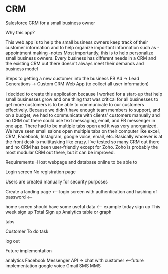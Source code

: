 # CRM




Salesforce CRM for a small business owner

Why this app?

This web app is to help the small business owners keep track of their customer information and to help organize important information such as 
-appointment making
-notes
Most importantly, this is to help personalize small business owners. Every business has different needs in a CRM and the existing CRM out there doesn't always meet their demands and business model


Steps to getting a new customer into the business
FB Ad -> Lead Generations -> Custom CRM Web App (to collect all user information)



I decided to create this application because I worked for a start-up that help small businesses grow and one thing that was critical for all businesses to get more customers is to be able to communicate to our customers effectively. Because we didn't have enough team members to support, and on a budget, we had to communicate with clients' customers manually and no CRM out there could use text messaging, email, and FB messenger in one app. There had to be multiple tabs open and it was very unorganized. We have seen small salons open multiple tabs on their computer like excel, CRM, Facebook, Instagram, google voice, email, etc. Basically whoever is at the front desk is multitasking like crazy.  I've tested so many CRM out there and no CRM has been user-friendly except for Zoho. Zoho is probably the most modular CRM out there, but it can be improved. 


Requirements
-Host webpage and database online to be able to 


Login screen
No registration page

Users are created manually for security purposes




Create a landing page <—
login screen with authentication and hashing of password <—

home screen should have some useful data <—
example
today sign up 
This week sign up
Total Sign up 
Analytics table or graph


tabs 

Customer
To do task

log out 



Future implementation

analytics
Facebook Messenger API -> chat with customer   <—future implementation 
google voice
Gmail
SMS
MMS
